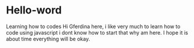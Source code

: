 # Hello-word
Learning how to codes
Hi Gferdina here, i like very much to learn how to code using javascript i dont know how to start that why am here.
I hope it is about time everything will be okay.
